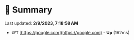 # 📖 Summary
Last updated: **2/9/2023, 7:18:58 AM**

- `GET` [https://google.com](https://google.com) - **Up** (162ms)
